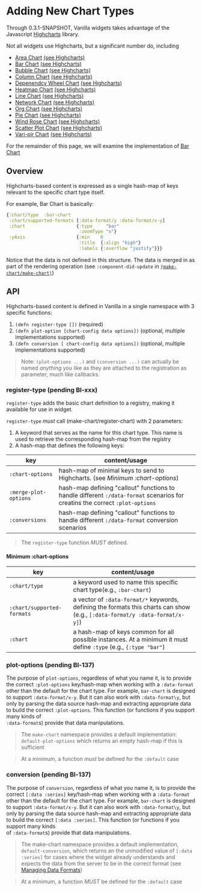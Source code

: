 # Adding New Chart Types

Through 0.3.1-SNAPSHOT, Vanilla widgets takes advantage of the Javascript [Highcharts]() library.

Not all widgets use Highcharts, but a significant number do, including

- [Area Chart](../src/cljs/vanilla/widgets/area_chart.cljs) [(see Highcharts)](https://www.highcharts.com/demo/area-basic)
- [Bar Chart](../src/cljs/vanilla/widgets/bar_chart.cljs) [(see Highcharts)](https://www.highcharts.com/demo/bar-basic)
- [Bubble Chart](../src/cljs/vanilla/widgets/bubble_chart.cljs) [(see Highcharts)](https://www.highcharts.com/demo/bubble)
- [Column Chart](../src/cljs/vanilla/widgets/column_chart.cljs) [(see Highcharts)](https://www.highcharts.com/demo/column-basic)
- [Depenendcy Wheel Chart](../src/cljs/vanilla/widgets/dependency_chart.cljs) [(see Highcharts)](https://www.highcharts.com/demo/dependency-wheel)
- [Heatmap Chart](../src/cljs/vanilla/widgets/heatmap_chart.cljs) [(see Highcharts)](https://www.highcharts.com/demo/heatmap)
- [Line Chart](../src/cljs/vanilla/widgets/line_chart.cljs) [(see Highcharts)](https://www.highcharts.com/demo/line-basic)
- [Network Chart](../src/cljs/vanilla/widgets/network_graph_chart.cljs) [(see Highcharts)](https://www.highcharts.com/demo/network-graph)
- [Org Chart](../src/cljs/vanilla/widgets/org_chart.cljs) [(see Highcharts)](https://www.highcharts.com/demo/organization-chart)
- [Pie Chart](../src/cljs/vanilla/widgets/pie_chart.cljs) [(see Highcharts)](https://www.highcharts.com/demo/pie-basic)
- [Wind Rose Chart](../src/cljs/vanilla/widgets/rose_chart.cljs) [(see Highcharts)](https://www.highcharts.com/demo/polar-wind-rose)
- [Scatter Plot Chart](../src/cljs/vanilla/widgets/scatter_chart.cljs) [(see Highcharts)](https://www.highcharts.com/demo/scatter)
- [Vari-pir Chart](../src/cljs/vanilla/widgets/vari_pie_chart.cljs) [(see Highcharts)](https://www.highcharts.com/demo/variable-radius-pie)


For the remainder of this page, we will examine the implementation of [Bar Chart](../src/cljs/vanilla/widgets/bar_chart.cljs)

## Overview

Highcharts-based content is expressed as a single hash-map of keys relevant to the specific chart
type itself.

For example, Bar Chart is basically:

``` clojure
{:chart/type  :bar-chart
 :chart/supported-formats [:data-format/y :data-format/x-y]
 :chart                   {:type     "bar"
                           :zoomType "x"}
 :yAxis                   {:min    0
                           :title  {:align "high"}
                           :labels {:overflow "justify"}}}
```

Notice that the data is not defined in this structure. The data is merged in as part of the rendering
operation (see `:component-did-update` in [`(make-chart/make-chart)`](../src/cljs/vanilla/widgets/make_chart.cljs))


## API

Highcharts-based content is defined in Vanilla in a single namespace with 3 specific functions:

1. `(defn register-type [])` (required)
2. `(defn plot-option [chart-config data options])` (optional, multiple implementations supported)
3. `(defn conversion [ chart-config data options])` (optional, multiple implementations supported)

> Note: `(plot-options ...)` and `(conversion ...)` can actually be named _anything_ you like as they
> are attached to the registration as parameter, much like callbacks.

### register-type (pending Bl-xxx)

`register-type` adds the basic chart definition to a registry, making it available for use in widget.


`register-type` *must* call (make-chart/register-chart) with 2 parameters:

1. A keyword that serves as the name for this chart type. This name is used to retrieve the corresponding hash-map from the registry
2. A hash-map that defines the following keys:


 key              | content/usage
------------------|--------------
 `:chart-options` | hash-map of minimal keys to send to Highcharts. (see *Minimum :chart-options*)
 `:merge-plot-options` | hash-map defining "callout" functions to handle different `:/data-format` scenarios for creatins the correct `:plot-options`
 `:conversions` | hash-map defining "callout" functions to handle different `:/data-format` conversion scenarios


> The `register-type` function *MUST* defined.




#### Minimum :chart-options

key | content/usage
----|--------------
`:chart/type` | a keyword used to name this specific chart type(e.g., `:bar-chart`)
`:chart/supported-formats` | a vector of `:data-format/*` keywords, defining the formats this charts can show (e.g., `[:data-format/y :data-format/x-y]`)
`:chart` | a hash-map of keys common for all possible instances. At a minimum it must define `:type` (e.g., `{:type "bar"`)




### plot-options (pending Bl-137)

The purpose of `plot-options`, regardless of what you name it, is to provide the correct `:plot-options` key/hash-map
when working with a `:data-format` other than the default for the chart type. For example, `bar-chart` is designed
to support `:data-format/x-y`. But it can also work with `:data-format\y`, but only by parsing the data source hash-map and
extracting appropriate data to build the correct `:plot-options`. This function (or functions if you support many kinds of  
`:data-format`s) provide that data manipulations.


> The `make-chart` namespace provides a default implementation: `default-plot-options` which returns
> an empty hash-map if this is sufficient

> At a minimum, a function *must* be defined for the `:default` case

### conversion (pending Bl-137)

The purpose of `conversion`, regardless of what you name it, is to provide the correct `[:data :series]` key/hash-map
when working with a `:data-format` other than the default for the chart type. For example, `bar-chart` is designed
to support `:data-format/x-y`. But it can also work with `:data-format\y`, but only by parsing the data source hash-map and
extracting appropriate data to build the correct `[:data :series]`. This function (or functions if you support many kinds  
of `:data-format`s) provide that data manipulations.


> The make-chart namespace provides a default implementation, `default-conversion`, which returns
> an the unmodified value of `[:data :series]` for cases where the widget already understands and
> expects the data from the server to be in the correct format (see [Managing Data Formats](managing-data-formats.md))

> At a minimum, a function *MUST* be defined for the `:default` case
